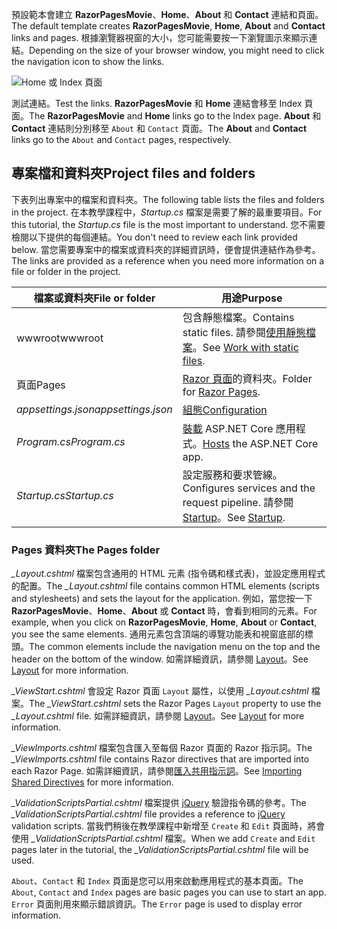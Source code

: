 <span data-ttu-id="f5d7b-101">預設範本會建立 **RazorPagesMovie**、**Home**、**About** 和 **Contact** 連結和頁面。</span><span class="sxs-lookup"><span data-stu-id="f5d7b-101">The default template creates **RazorPagesMovie**, **Home**, **About** and **Contact** links and pages.</span></span> <span data-ttu-id="f5d7b-102">根據瀏覽器視窗的大小，您可能需要按一下瀏覽圖示來顯示連結。</span><span class="sxs-lookup"><span data-stu-id="f5d7b-102">Depending on the size of your browser window, you might need to click the navigation icon to show the links.</span></span>

![Home 或 Index 頁面](../../tutorials/razor-pages/razor-pages-start/_static/home2.png)

<span data-ttu-id="f5d7b-104">測試連結。</span><span class="sxs-lookup"><span data-stu-id="f5d7b-104">Test the links.</span></span> <span data-ttu-id="f5d7b-105">**RazorPagesMovie** 和 **Home** 連結會移至 Index 頁面。</span><span class="sxs-lookup"><span data-stu-id="f5d7b-105">The **RazorPagesMovie** and **Home** links go to the Index page.</span></span> <span data-ttu-id="f5d7b-106">**About** 和 **Contact** 連結則分別移至 `About` 和 `Contact` 頁面。</span><span class="sxs-lookup"><span data-stu-id="f5d7b-106">The **About** and **Contact** links go to the `About` and `Contact` pages, respectively.</span></span>

## <a name="project-files-and-folders"></a><span data-ttu-id="f5d7b-107">專案檔和資料夾</span><span class="sxs-lookup"><span data-stu-id="f5d7b-107">Project files and folders</span></span>

<span data-ttu-id="f5d7b-108">下表列出專案中的檔案和資料夾。</span><span class="sxs-lookup"><span data-stu-id="f5d7b-108">The following table lists the files and folders in the project.</span></span> <span data-ttu-id="f5d7b-109">在本教學課程中，*Startup.cs* 檔案是需要了解的最重要項目。</span><span class="sxs-lookup"><span data-stu-id="f5d7b-109">For this tutorial, the *Startup.cs* file is the most important to understand.</span></span> <span data-ttu-id="f5d7b-110">您不需要檢閱以下提供的每個連結。</span><span class="sxs-lookup"><span data-stu-id="f5d7b-110">You don't need to review each link provided below.</span></span> <span data-ttu-id="f5d7b-111">當您需要專案中的檔案或資料夾的詳細資訊時，便會提供連結作為參考。</span><span class="sxs-lookup"><span data-stu-id="f5d7b-111">The links are provided as a reference when you need more information on a file or folder in the project.</span></span>

| <span data-ttu-id="f5d7b-112">檔案或資料夾</span><span class="sxs-lookup"><span data-stu-id="f5d7b-112">File or folder</span></span>              | <span data-ttu-id="f5d7b-113">用途</span><span class="sxs-lookup"><span data-stu-id="f5d7b-113">Purpose</span></span> |
| ----------------- | ------------ | 
| <span data-ttu-id="f5d7b-114">wwwroot</span><span class="sxs-lookup"><span data-stu-id="f5d7b-114">wwwroot</span></span> | <span data-ttu-id="f5d7b-115">包含靜態檔案。</span><span class="sxs-lookup"><span data-stu-id="f5d7b-115">Contains static files.</span></span> <span data-ttu-id="f5d7b-116">請參閱[使用靜態檔案](xref:fundamentals/static-files)。</span><span class="sxs-lookup"><span data-stu-id="f5d7b-116">See [Work with static files](xref:fundamentals/static-files).</span></span> |
| <span data-ttu-id="f5d7b-117">頁面</span><span class="sxs-lookup"><span data-stu-id="f5d7b-117">Pages</span></span> | <span data-ttu-id="f5d7b-118">[Razor 頁面](xref:mvc/razor-pages/index)的資料夾。</span><span class="sxs-lookup"><span data-stu-id="f5d7b-118">Folder for [Razor Pages](xref:mvc/razor-pages/index).</span></span> | 
| <span data-ttu-id="f5d7b-119">*appsettings.json*</span><span class="sxs-lookup"><span data-stu-id="f5d7b-119">*appsettings.json*</span></span> | [<span data-ttu-id="f5d7b-120">組態</span><span class="sxs-lookup"><span data-stu-id="f5d7b-120">Configuration</span></span>](xref:fundamentals/configuration/index) |
| <span data-ttu-id="f5d7b-121">*Program.cs*</span><span class="sxs-lookup"><span data-stu-id="f5d7b-121">*Program.cs*</span></span> | <span data-ttu-id="f5d7b-122">[裝載](xref:fundamentals/hosting) ASP.NET Core 應用程式。</span><span class="sxs-lookup"><span data-stu-id="f5d7b-122">[Hosts](xref:fundamentals/hosting) the ASP.NET Core app.</span></span>|
| <span data-ttu-id="f5d7b-123">*Startup.cs*</span><span class="sxs-lookup"><span data-stu-id="f5d7b-123">*Startup.cs*</span></span> | <span data-ttu-id="f5d7b-124">設定服務和要求管線。</span><span class="sxs-lookup"><span data-stu-id="f5d7b-124">Configures services and the request pipeline.</span></span> <span data-ttu-id="f5d7b-125">請參閱 [Startup](xref:fundamentals/startup)。</span><span class="sxs-lookup"><span data-stu-id="f5d7b-125">See [Startup](xref:fundamentals/startup).</span></span>|

### <a name="the-pages-folder"></a><span data-ttu-id="f5d7b-126">Pages 資料夾</span><span class="sxs-lookup"><span data-stu-id="f5d7b-126">The Pages folder</span></span>

<span data-ttu-id="f5d7b-127">*_Layout.cshtml* 檔案包含通用的 HTML 元素 (指令碼和樣式表)，並設定應用程式的配置。</span><span class="sxs-lookup"><span data-stu-id="f5d7b-127">The *_Layout.cshtml* file contains common HTML elements (scripts and stylesheets) and sets the layout for the application.</span></span> <span data-ttu-id="f5d7b-128">例如，當您按一下 **RazorPagesMovie**、**Home**、**About** 或 **Contact** 時，會看到相同的元素。</span><span class="sxs-lookup"><span data-stu-id="f5d7b-128">For example, when you click on **RazorPagesMovie**, **Home**, **About** or **Contact**, you see the same elements.</span></span> <span data-ttu-id="f5d7b-129">通用元素包含頂端的導覽功能表和視窗底部的標頭。</span><span class="sxs-lookup"><span data-stu-id="f5d7b-129">The common elements include the navigation menu on the top and the header on the bottom of the window.</span></span> <span data-ttu-id="f5d7b-130">如需詳細資訊，請參閱 [Layout](xref:mvc/views/layout)。</span><span class="sxs-lookup"><span data-stu-id="f5d7b-130">See [Layout](xref:mvc/views/layout) for more information.</span></span>

<span data-ttu-id="f5d7b-131">*_ViewStart.cshtml* 會設定 Razor 頁面 `Layout` 屬性，以使用 *_Layout.cshtml* 檔案。</span><span class="sxs-lookup"><span data-stu-id="f5d7b-131">The *_ViewStart.cshtml* sets the Razor Pages `Layout` property to use the *_Layout.cshtml* file.</span></span> <span data-ttu-id="f5d7b-132">如需詳細資訊，請參閱 [Layout](xref:mvc/views/layout)。</span><span class="sxs-lookup"><span data-stu-id="f5d7b-132">See [Layout](xref:mvc/views/layout) for more information.</span></span>

<span data-ttu-id="f5d7b-133">*_ViewImports.cshtml* 檔案包含匯入至每個 Razor 頁面的 Razor 指示詞。</span><span class="sxs-lookup"><span data-stu-id="f5d7b-133">The *_ViewImports.cshtml* file contains Razor directives that are imported into each Razor Page.</span></span> <span data-ttu-id="f5d7b-134">如需詳細資訊，請參閱[匯入共用指示詞](xref:mvc/views/layout#importing-shared-directives)。</span><span class="sxs-lookup"><span data-stu-id="f5d7b-134">See [Importing Shared Directives](xref:mvc/views/layout#importing-shared-directives) for more information.</span></span>

<span data-ttu-id="f5d7b-135">*_ValidationScriptsPartial.cshtml* 檔案提供 [jQuery](https://jquery.com/) 驗證指令碼的參考。</span><span class="sxs-lookup"><span data-stu-id="f5d7b-135">The *_ValidationScriptsPartial.cshtml* file provides a reference to [jQuery](https://jquery.com/) validation scripts.</span></span> <span data-ttu-id="f5d7b-136">當我們稍後在教學課程中新增至 `Create` 和 `Edit` 頁面時，將會使用 *_ValidationScriptsPartial.cshtml* 檔案。</span><span class="sxs-lookup"><span data-stu-id="f5d7b-136">When we add `Create` and `Edit` pages later in the tutorial, the *_ValidationScriptsPartial.cshtml* file will be used.</span></span>

<span data-ttu-id="f5d7b-137">`About`、`Contact` 和 `Index` 頁面是您可以用來啟動應用程式的基本頁面。</span><span class="sxs-lookup"><span data-stu-id="f5d7b-137">The `About`, `Contact` and `Index` pages are basic pages you can use to start an app.</span></span> <span data-ttu-id="f5d7b-138">`Error` 頁面則用來顯示錯誤資訊。</span><span class="sxs-lookup"><span data-stu-id="f5d7b-138">The `Error` page is used to display error information.</span></span>